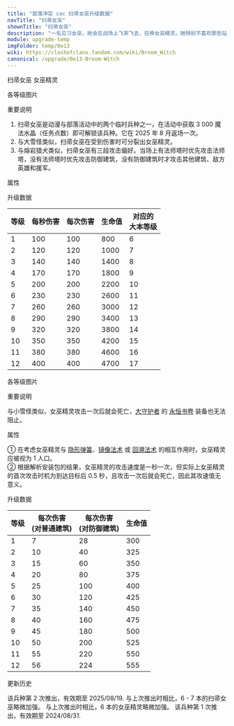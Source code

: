 ```yaml
---
title: "部落冲突 coc 扫帚女巫升级数据"
navTitle: "扫帚女巫"
shownTitle: "扫帚女巫"
description: "一名见习女巫，她会在战场上飞来飞去，召唤女巫精灵。她特别不喜欢那些站在塔上的傲慢法师。"
module: upgrade-temp
imgFolder: temp/0e13
wiki: https://clashofclans.fandom.com/wiki/Broom_Witch
canonical: /upgrade/0e13-Broom-Witch
---
```


<SwitchTabs contentClass="cp-unit-items" :stickyTabs="true" :pageTabs="true">
    <SwitchTab tabId="cp-unit-item-0" :activeTab="true">扫帚女巫</SwitchTab>
    <SwitchTab tabId="cp-unit-item-1">女巫精灵</SwitchTab>
</SwitchTabs>

<!-- ↓↓↓ 扫帚女巫 ↓↓↓ -->
<SwitchTabGroup id="cp-unit-item-0" class="cp-unit-items">
<UnitInfo :folder="$frontmatter.imgFolder" imgSrc="Broom_Witch_info.png" :imgAlt="$frontmatter.navTitle"
    description="一名见习女巫，她会在战场上飞来飞去，召唤女巫精灵。她特别不喜欢那些站在塔上的傲慢法师。" />

<SmallTitle>各等级图片</SmallTitle>

<Panel>
    <UnitImgGroup :folder="$frontmatter.imgFolder">
        <UnitImg imgTitle="所有等级" imgSrc="Broom_Witch1.png" />
    </UnitImgGroup>
</Panel>

<SmallTitle>重要说明</SmallTitle>

1. 扫帚女巫是动漫与部落活动中的两个临时兵种之一，在活动中获取 3 000 魔法水晶（任务点数）即可解锁该兵种。它在 2025 年 8 月返场一次。
2. 与大雪怪类似，扫帚女巫在受到伤害时可分裂出女巫精灵。
3. 与熔岩猎犬类似，扫帚女巫有三段攻击偏好。当场上有法师塔时优先攻击法师塔，没有法师塔时优先攻击防御建筑，没有防御建筑时才攻击其他建筑、敌方英雄和援军。

<SmallTitle>属性</SmallTitle>

<UnitProperties>
    <UnitProperty pKey="部队类型" pValue="空中单位" />
    <UnitProperty pKey="攻击偏好" pValue="法师塔" />
    <UnitProperty pKey="伤害类型" pValue="单体伤害" />
    <UnitProperty pKey="攻击的目标" pValue="地面和空中目标" />
    <UnitProperty pKey="占据人口" pValue="20" />
    <UnitProperty pKey="移动速度" pValue="4 格/秒" />
    <UnitProperty pKey="攻击速度" pValue="1 秒/次" />
    <UnitProperty pKey="攻击距离" pValue="3.5 格" />
    <UnitProperty pKey="可分裂的女巫精灵数量" pValue="24" />
    <UnitProperty pKey="所需训练营等级" pValue="1" />  
    <UnitProperty pKey="所需大本等级" pValue="6" />    
    <UnitProperty pKey="训练时间" pValue="无" trainingSystem="2025" />
</UnitProperties>

<SmallTitle>升级数据</SmallTitle>

<UnitTable>

| 等级 | 每秒伤害 | 每次伤害 | 生命值 | 对应的<br>大本等级|
| ---- |   ---   |   ---   |  ---   |        ----     |
|   1  |   100   |   100   |   800  |         6       |
|   2  |   120   |   120   |  1000  |         7       |
|   3  |   140   |   140   |  1400  |         8       |
|   4  |   170   |   170   |  1800  |         9       |
|   5  |   200   |   200   |  2200  |        10       |
|   6  |   230   |   230   |  2600  |        11       |
|   7  |   260   |   260   |  3000  |        12       |
|   8  |   290   |   290   |  3400  |        13       |
|   9  |   320   |   320   |  3800  |        14       |
|  10  |   350   |   350   |  4200  |        15       |
|  11  |   380   |   380   |  4600  |        16       |
|  12  |   400   |   400   |  4700  |        17       |
</UnitTable>
</SwitchTabGroup>

<!-- ↓↓↓ 女巫精灵 ↓↓↓ -->
<SwitchTabGroup id="cp-unit-item-1" class="cp-unit-items">
<UnitInfo :folder="$frontmatter.imgFolder" imgSrc="Witch_Spirit.png" imgAlt="扫帚女巫召唤的精灵"
    description="这些淘气的小火花看起来很可爱，但可以对附近的防御造成大量伤害。"
    :isSmallImg="true" />

<SmallTitle>各等级图片</SmallTitle>

<Panel>
    <UnitImgGroup :folder="$frontmatter.imgFolder">
        <UnitImg imgTitle="所有等级" imgSrc="Witch_Spirit1.png" />
    </UnitImgGroup>
</Panel>

<SmallTitle>重要说明</SmallTitle>

与小雪怪类似，女巫精灵攻击一次后就会死亡，[大守护者](/upgrade/0202-Grand-Warden) 的 [永恒书卷](/upgrade/0780-Eternal-Tome) 装备也无法阻止。

<SmallTitle>属性</SmallTitle>

<UnitProperties>
    <UnitProperty pKey="部队类型" pValue="空中单位" />
    <UnitProperty pKey="攻击偏好" pValue="防御建筑 (偏好类型 1)" :isDefensePreferredTroop="true" />
    <UnitProperty pKey="伤害加成" pValue="防御建筑 (4 倍伤害)" />
    <UnitProperty pKey="伤害类型" pValue="范围伤害" />
    <UnitProperty pKey="伤害半径" pValue="0.8 格" />
    <UnitProperty pKey="攻击的目标" pValue="地面和空中目标" />
    <UnitProperty pKey="占据人口" pValue="1<sup>①</sup>" />
    <UnitProperty pKey="移动速度" pValue="5 格/秒" />
    <UnitProperty pKey="攻击时机" pValue="到达目标后 0.5 秒<sup>②</sup>" />
    <UnitProperty pKey="攻击距离" pValue="2 格" />
</UnitProperties>

① 在考虑女巫精灵与 [隐形弹簧](/upgrade/0381-Spring-Trap)、[镜像法术](/upgrade/0105-Clone-Spell) 或 [回溯法术](/upgrade/0107-Recall-Spell) 的相互作用时，女巫精灵应被视为 1 人口。<br>
② 根据解析安装包的结果，女巫精灵的攻击速度是一秒一次，但实际上女巫精灵的首次攻击时机为到达目标后 0.5 秒，且攻击一次后就会死亡，因此其攻速值无意义。

<SmallTitle>升级数据</SmallTitle>

<UnitTable>

| 等级 |每次伤害<br>(对普通建筑)|每次伤害<br>(对防御建筑)|  生命值 |
| ---- |          ---         |          ---         |   ---   | 
|   1  |           7          |          28          |   300   | 
|   2  |          10          |          40          |   325   | 
|   3  |          15          |          60          |   350   | 
|   4  |          20          |          80          |   375   | 
|   5  |          25          |         100          |   400   | 
|   6  |          30          |         120          |   425   | 
|   7  |          35          |         140          |   450   | 
|   8  |          40          |         160          |   475   | 
|   9  |          45          |         180          |   500   | 
|  10  |          50          |         200          |   525   | 
|  11  |          55          |         220          |   550   |
|  12  |          56          |         224          |   555   |
</UnitTable>
</SwitchTabGroup>

<SmallTitle>更新历史</SmallTitle>

<Timeline>
    <TimelineItem date="2025/08/11">
        <TimelineRow>该兵种第 2 次推出，有效期至 2025/08/19.</TimelineRow>
        <TimelineRow>与上次推出时相比，6 - 7 本的扫帚女巫略微加强。</TimelineRow>
        <TimelineRow>与上次推出时相比，6 本的女巫精灵略微加强。</TimelineRow>
    </TimelineItem>
    <TimelineItem date="2024/08/08">
        <TimelineRow>该兵种第 1 次推出，有效期至 2024/08/31.</TimelineRow>
    </TimelineItem>
    <TimelineItem :historyBottom="true" />
</Timeline>